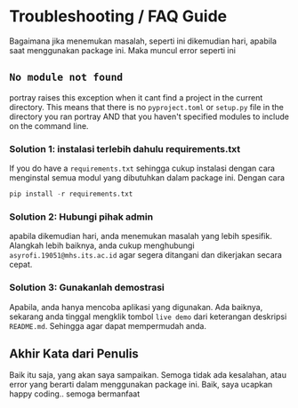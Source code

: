 # Troubleshooting / FAQ Guide

Bagaimana jika menemukan masalah, seperti ini dikemudian hari, apabila saat menggunakan package ini. Maka muncul error seperti ini

## `No module not found`

portray raises this exception when it cant find a project in the current directory.
This means that there is no `pyproject.toml` or `setup.py` file in the directory you ran portray
AND that you haven't specified modules to include on the command line.

### Solution 1: instalasi terlebih dahulu requirements.txt
If you do have a `requirements.txt` sehingga cukup instalasi dengan cara menginstal semua modul yang dibutuhkan dalam package ini. Dengan cara 
```python
pip install -r requirements.txt
```

### Solution 2: Hubungi pihak admin
apabila dikemudian hari, anda menemukan masalah yang lebih spesifik. Alangkah lebih baiknya, anda cukup menghubungi `asyrofi.19051@mhs.its.ac.id` agar segera ditangani dan dikerjakan secara cepat.

### Solution 3: Gunakanlah demostrasi
Apabila, anda hanya mencoba aplikasi yang digunakan. Ada baiknya, sekarang anda tinggal mengklik tombol `live demo` dari keterangan deskripsi `README.md`. Sehingga agar dapat mempermudah anda.


## Akhir Kata dari Penulis

Baik itu saja, yang akan saya sampaikan. Semoga tidak ada kesalahan, atau error yang berarti dalam menggunakan package ini. Baik, saya ucapkan happy coding.. semoga bermanfaat
